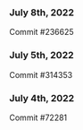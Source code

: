 ### July 8th, 2022

Commit #236625

### July 5th, 2022

Commit #314353


### July 4th, 2022

Commit #72281
